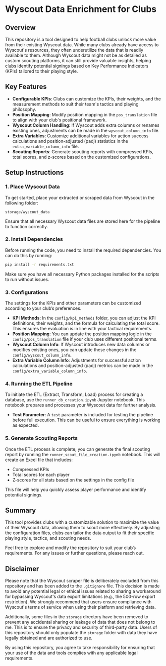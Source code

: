 # Wyscout Data Enrichment for Clubs

## Overview
This repository is a tool designed to help football clubs unlock more value from their existing Wyscout data. While many clubs already have access to Wyscout's resources, they often underutilize the data that is readily available to them. Although Wyscout data might not be as detailed as custom scouting platforms, it can still provide valuable insights, helping clubs identify potential signings based on Key Performance Indicators (KPIs) tailored to their playing style.

## Key Features
- **Configurable KPIs**: Clubs can customize the KPIs, their weights, and the measurement methods to suit their team's tactics and playing philosophy.
- **Position Mapping**: Modify position mapping in the `pos_translation` file to align with your club's positional framework.
- **Wyscout Column Handling**: If Wyscout adds extra columns or renames existing ones, adjustments can be made in the `wyscout_column_info` file.
- **Extra Variables**: Customize additional variables for action success calculations and position-adjusted (padj) statistics in the `extra_variable_column_info` file.
- **Scouting Reports**: Generate scouting reports with compressed KPIs, total scores, and z-scores based on the customized configurations.

## Setup Instructions

### 1. Place Wyscout Data
To get started, place your extracted or scraped data from Wyscout in the following folder:

```
storage/wyscout_data
```

Ensure that all necessary Wyscout data files are stored here for the pipeline to function correctly.

### 2. Install Dependencies
Before running the code, you need to install the required dependencies. You can do this by running:

```bash
pip install -r requirements.txt
```

Make sure you have all necessary Python packages installed for the scripts to run without issues.

### 3. Configurations
The settings for the KPIs and other parameters can be customized according to your club’s preferences.

- **KPI Methods**: In the `config/kpi_methods` folder, you can adjust the KPI definitions, their weights, and the formula for calculating the total score. This ensures the evaluation is in line with your tactical requirements.
- **Position Mapping**: You can update the position mapping logic in the `config/pos_translation` file if your club uses different positional terms.
- **Wyscout Column Info**: If Wyscout introduces new data columns or modifies existing ones, you can update these changes in the `config/wyscout_column_info`.
- **Extra Variable Column Info**: Adjustments for successful action calculations and position-adjusted (padj) metrics can be made in the `config/extra_variable_column_info`.

### 4. Running the ETL Pipeline
To initiate the ETL (Extract, Transform, Load) process for creating a database, use the `runner_db_creation.ipynb` Jupyter notebook. This notebook prepares and processes your Wyscout data for further analysis.

- **Test Parameter**: A `test` parameter is included for testing the pipeline before full execution. This can be useful to ensure everything is working as expected.

### 5. Generate Scouting Reports
Once the ETL process is complete, you can generate the final scouting report by running the `runner_scout_file_creation.ipynb` notebook. This will create an Excel file that includes:

- Compressed KPIs
- Total scores for each player
- Z-scores for all stats based on the settings in the config file

This file will help you quickly assess player performance and identify potential signings.

## Summary
This tool provides clubs with a customizable solution to maximize the value of their Wyscout data, allowing them to scout more effectively. By adjusting the configuration files, clubs can tailor the data output to fit their specific playing style, tactics, and scouting needs.

Feel free to explore and modify the repository to suit your club’s requirements. For any issues or further questions, please reach out.


## Disclaimer
Please note that the Wyscout scraper file is deliberately excluded from this repository and has been added to the `.gitignore` file. This decision is made to avoid any potential legal or ethical issues related to sharing a workaround for bypassing Wyscout's data export limitations (e.g., the 500-row export restriction). We strongly recommend that users ensure compliance with Wyscout's terms of service when using their platform and retrieving data.

Additionally, some files in the `storage` directory have been removed to prevent any accidental sharing or leakage of data that does not belong to me. This is to ensure the privacy and security of third-party data. Users of this repository should only populate the `storage` folder with data they have legally obtained and are authorized to use.

By using this repository, you agree to take responsibility for ensuring that your use of the data and tools complies with any applicable legal requirements.